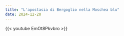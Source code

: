```yaml
---
title: "L'apostasia di Bergoglio nella Moschea blu"
date: 2024-12-20
---
```


{{< youtube EmOt8Pkvbro >}}

